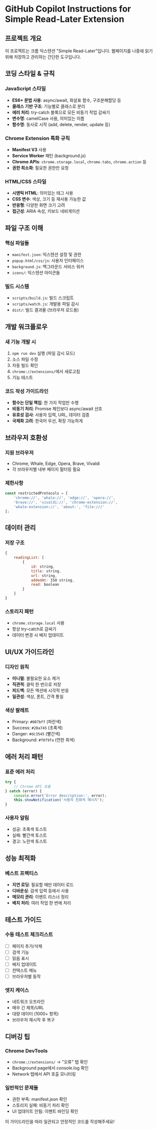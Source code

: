# GitHub Copilot Instructions for Simple Read-Later Extension

## 프로젝트 개요
이 프로젝트는 크롬 익스텐션 "Simple Read-Later"입니다. 웹페이지를 나중에 읽기 위해 저장하고 관리하는 간단한 도구입니다.

## 코딩 스타일 & 규칙

### JavaScript 스타일
- **ES6+ 문법 사용**: async/await, 화살표 함수, 구조분해할당 등
- **클래스 기반 구조**: 기능별로 클래스로 분리
- **에러 처리**: try-catch 블록으로 모든 비동기 작업 감싸기
- **변수명**: camelCase 사용, 의미있는 이름
- **함수명**: 동사로 시작 (add, delete, render, update 등)

### Chrome Extension 특화 규칙
- **Manifest V3** 사용
- **Service Worker** 패턴 (background.js)
- **Chrome APIs**: `chrome.storage.local`, `chrome.tabs`, `chrome.action` 등
- **권한 최소화**: 필요한 권한만 요청

### HTML/CSS 스타일
- **시맨틱 HTML**: 의미있는 태그 사용
- **CSS 변수**: 색상, 크기 등 재사용 가능한 값
- **반응형**: 다양한 화면 크기 고려
- **접근성**: ARIA 속성, 키보드 네비게이션

## 파일 구조 이해

### 핵심 파일들
- `manifest.json`: 익스텐션 설정 및 권한
- `popup.html/css/js`: 사용자 인터페이스
- `background.js`: 백그라운드 서비스 워커
- `icons/`: 익스텐션 아이콘들

### 빌드 시스템
- `scripts/build.js`: 빌드 스크립트
- `scripts/watch.js`: 개발용 파일 감시
- `dist/`: 빌드 결과물 (브라우저 로드용)

## 개발 워크플로우

### 새 기능 개발 시
1. `npm run dev` 실행 (파일 감시 모드)
2. 소스 파일 수정
3. 자동 빌드 확인
4. `chrome://extensions/`에서 새로고침
5. 기능 테스트

### 코드 작성 가이드라인
- **함수는 단일 책임**: 한 가지 작업만 수행
- **비동기 처리**: Promise 체인보다 async/await 선호
- **유효성 검사**: 사용자 입력, URL, 데이터 검증
- **국제화 고려**: 한국어 우선, 확장 가능하게

## 브라우저 호환성

### 지원 브라우저
- Chrome, Whale, Edge, Opera, Brave, Vivaldi
- 각 브라우저별 내부 페이지 필터링 필요

### 제한사항
```javascript
const restrictedProtocols = [
    'chrome://', 'whale://', 'edge://', 'opera://',
    'brave://', 'vivaldi://', 'chrome-extension://',
    'whale-extension://', 'about:', 'file:///'
];
```

## 데이터 관리

### 저장 구조
```javascript
{
    readingList: [
        {
            id: string,
            title: string,
            url: string,
            addedAt: ISO string,
            read: boolean
        }
    ]
}
```

### 스토리지 패턴
- `chrome.storage.local` 사용
- 항상 try-catch로 감싸기
- 데이터 변경 시 배지 업데이트

## UI/UX 가이드라인

### 디자인 원칙
- **미니멀**: 불필요한 요소 제거
- **직관적**: 클릭 한 번으로 저장
- **피드백**: 모든 액션에 시각적 반응
- **일관성**: 색상, 폰트, 간격 통일

### 색상 팔레트
- Primary: `#007bff` (파란색)
- Success: `#28a745` (초록색)
- Danger: `#dc3545` (빨간색)
- Background: `#f8f9fa` (연한 회색)

## 에러 처리 패턴

### 표준 에러 처리
```javascript
try {
    // Chrome API 호출
} catch (error) {
    console.error('Error description:', error);
    this.showNotification('사용자 친화적 메시지');
}
```

### 사용자 알림
- 성공: 초록색 토스트
- 실패: 빨간색 토스트
- 경고: 노란색 토스트

## 성능 최적화

### 베스트 프랙티스
- **지연 로딩**: 필요할 때만 데이터 로드
- **디바운싱**: 검색 입력 등에서 사용
- **메모리 관리**: 이벤트 리스너 정리
- **배치 처리**: 여러 작업 한 번에 처리

## 테스트 가이드

### 수동 테스트 체크리스트
- [ ] 페이지 추가/삭제
- [ ] 검색 기능
- [ ] 읽음 표시
- [ ] 배지 업데이트
- [ ] 컨텍스트 메뉴
- [ ] 브라우저별 동작

### 엣지 케이스
- 네트워크 오프라인
- 매우 긴 제목/URL
- 대량 데이터 (1000+ 항목)
- 브라우저 재시작 후 복구

## 디버깅 팁

### Chrome DevTools
- `chrome://extensions/` → "오류" 탭 확인
- Background page에서 console.log 확인
- Network 탭에서 API 호출 모니터링

### 일반적인 문제들
- 권한 부족: manifest.json 확인
- 스토리지 실패: 비동기 처리 확인
- UI 업데이트 안됨: 이벤트 바인딩 확인

이 가이드라인을 따라 일관되고 안정적인 코드를 작성해주세요!
